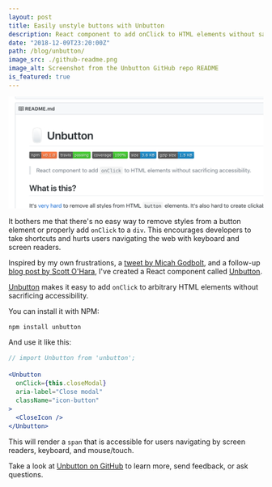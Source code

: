 ```yaml
---
layout: post
title: Easily unstyle buttons with Unbutton
description: React component to add onClick to HTML elements without sacrificing accessibility.
date: "2018-12-09T23:20:00Z"
path: /blog/unbutton/
image_src: ./github-readme.png
image_alt: Screenshot from the Unbutton GitHub repo README
is_featured: true
---
```


[![Screenshot from the Unbutton GitHub repo README](./github-readme.png)](https://github.com/danoc/unbutton)

It bothers me that there's no easy way to remove styles from a button element or properly add `onClick` to a `div`. This encourages developers to take shortcuts and hurts users navigating the web with keyboard and screen readers.

Inspired by my own frustrations, a [tweet by Micah Godbolt](https://twitter.com/micahgodbolt/status/1047218367432544257), and a follow-up [blog post by Scott O'Hara](https://www.scottohara.me/blog/2018/10/03/unbutton-buttons.html), I've created a React component called [Unbutton](https://github.com/danoc/unbutton).

[Unbutton](https://github.com/danoc/unbutton) makes it easy to add `onClick` to arbitrary HTML elements without sacrificing accessibility.

You can install it with NPM:

```
npm install unbutton
```

And use it like this:

```jsx
// import Unbutton from 'unbutton';

<Unbutton
  onClick={this.closeModal}
  aria-label="Close modal"
  className="icon-button"
>
  <CloseIcon />
</Unbutton>
```

This will render a `span` that is accessible for users navigating by screen readers, keyboard, and mouse/touch.

Take a look at [Unbutton on GitHub](https://github.com/danoc/unbutton) to learn more, send feedback, or ask questions.
